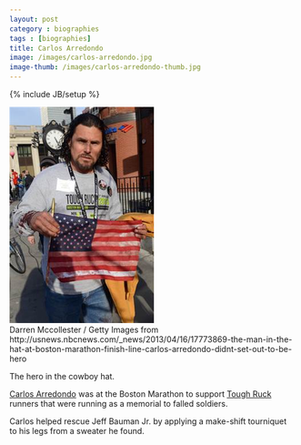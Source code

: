 ```yaml
---
layout: post
category : biographies
tags : [biographies]
title: Carlos Arredondo
image: /images/carlos-arredondo.jpg
image-thumb: /images/carlos-arredondo-thumb.jpg
---
```

{% include JB/setup %}

<img src="/images/carlos-arredondo.jpg" alt="Image of Carlos Arredondo">
<div class="citation">Darren Mccollester / Getty Images from http://usnews.nbcnews.com/_news/2013/04/16/17773869-the-man-in-the-hat-at-boston-marathon-finish-line-carlos-arredondo-didnt-set-out-to-be-hero</div>

The hero in the cowboy hat.

[Carlos Arredondo](http://en.wikipedia.org/wiki/Carlos_Arredondo) was at the Boston Marathon to support [Tough Ruck](http://www.militaryfriends.org/partnerships/tough-ruck/) runners that were running as a memorial to falled soldiers.

Carlos helped rescue Jeff Bauman Jr. by applying a make-shift tourniquet to his legs from a sweater he found.
